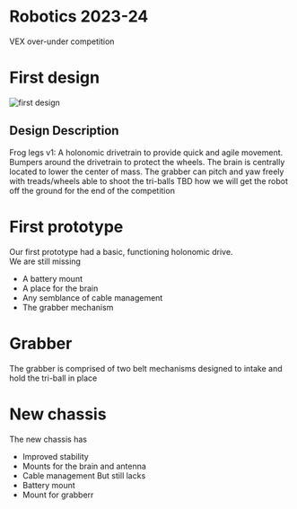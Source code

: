 # Robotics 2023-24

VEX over-under competition

# First design

![first design](https://allliver.github.io/Robotics-23-24/images/robotDesign.png)
## Design Description
Frog legs v1: A holonomic drivetrain to provide quick and agile movement. Bumpers around the drivetrain to protect the wheels. The brain is centrally located to lower the center of mass. The grabber can pitch and yaw freely with treads/wheels able to shoot the tri-balls TBD how we will get the robot off the ground for the end of the competition 

# First prototype
Our first prototype had a basic, functioning holonomic drive.\
We are still missing
- A battery mount
- A place for the brain
- Any semblance of cable management
- The grabber mechanism

# Grabber
The grabber is comprised of two belt mechanisms designed to intake and hold the tri-ball in place

# New chassis
The new chassis has
 - Improved stability
 - Mounts for the brain and antenna
 - Cable management
But still lacks
- Battery mount
- Mount for grabberr
